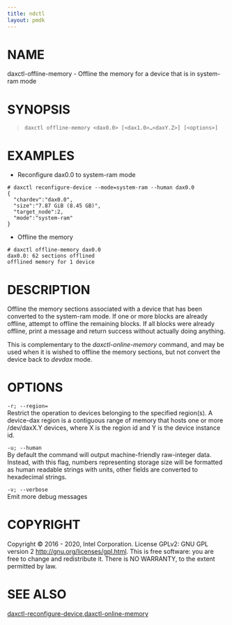 ```yaml
---
title: ndctl
layout: pmdk
---
```


# NAME

daxctl-offline-memory - Offline the memory for a device that is in
system-ram mode

# SYNOPSIS

>     daxctl offline-memory <dax0.0> [<dax1.0>…​<daxY.Z>] [<options>]

# EXAMPLES

-   Reconfigure dax0.0 to system-ram mode

<!-- -->

    # daxctl reconfigure-device --mode=system-ram --human dax0.0
    {
      "chardev":"dax0.0",
      "size":"7.87 GiB (8.45 GB)",
      "target_node":2,
      "mode":"system-ram"
    }

-   Offline the memory

<!-- -->

    # daxctl offline-memory dax0.0
    dax0.0: 62 sections offlined
    offlined memory for 1 device

# DESCRIPTION

Offline the memory sections associated with a device that has been
converted to the system-ram mode. If one or more blocks are already
offline, attempt to offline the remaining blocks. If all blocks were
already offline, print a message and return success without actually
doing anything.

This is complementary to the *daxctl-online-memory* command, and may be
used when it is wished to offline the memory sections, but not convert
the device back to *devdax* mode.

# OPTIONS

`-r; --region=`  
Restrict the operation to devices belonging to the specified region(s).
A device-dax region is a contiguous range of memory that hosts one or
more /dev/daxX.Y devices, where X is the region id and Y is the device
instance id.

`-u; --human`  
By default the command will output machine-friendly raw-integer data.
Instead, with this flag, numbers representing storage size will be
formatted as human readable strings with units, other fields are
converted to hexadecimal strings.

`-v; --verbose`  
Emit more debug messages

# COPYRIGHT

Copyright © 2016 - 2020, Intel Corporation. License GPLv2: GNU GPL
version 2 <http://gnu.org/licenses/gpl.html>. This is free software: you
are free to change and redistribute it. There is NO WARRANTY, to the
extent permitted by law.

# SEE ALSO

[daxctl-reconfigure-device](daxctl-reconfigure-device.md),[daxctl-online-memory](daxctl-online-memory.md)
